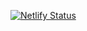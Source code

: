 [![Netlify Status](https://api.netlify.com/api/v1/badges/56ecf6f3-e575-46e5-9011-9cc717b49b8e/deploy-status)](https://app.netlify.com/sites/mystifying-hypatia-72056f/deploys)